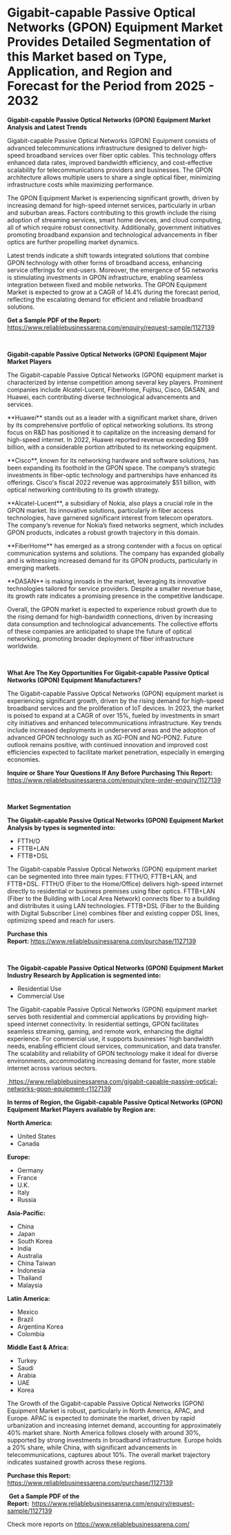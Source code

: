 <p><h1>Gigabit-capable Passive Optical Networks (GPON) Equipment Market Provides Detailed Segmentation of this Market based on Type, Application, and Region and Forecast for the Period from 2025 - 2032</h1></p><p><strong>Gigabit-capable Passive Optical Networks (GPON) Equipment Market Analysis and Latest Trends</strong></p>
<p><p>Gigabit-capable Passive Optical Networks (GPON) Equipment consists of advanced telecommunications infrastructure designed to deliver high-speed broadband services over fiber optic cables. This technology offers enhanced data rates, improved bandwidth efficiency, and cost-effective scalability for telecommunications providers and businesses. The GPON architecture allows multiple users to share a single optical fiber, minimizing infrastructure costs while maximizing performance.</p><p>The GPON Equipment Market is experiencing significant growth, driven by increasing demand for high-speed internet services, particularly in urban and suburban areas. Factors contributing to this growth include the rising adoption of streaming services, smart home devices, and cloud computing, all of which require robust connectivity. Additionally, government initiatives promoting broadband expansion and technological advancements in fiber optics are further propelling market dynamics.</p><p>Latest trends indicate a shift towards integrated solutions that combine GPON technology with other forms of broadband access, enhancing service offerings for end-users. Moreover, the emergence of 5G networks is stimulating investments in GPON infrastructure, enabling seamless integration between fixed and mobile networks. The GPON Equipment Market is expected to grow at a CAGR of 14.4% during the forecast period, reflecting the escalating demand for efficient and reliable broadband solutions.</p></p>
<p><strong>Get a Sample PDF of the Report:&nbsp;</strong> <a href="https://www.reliablebusinessarena.com/enquiry/request-sample/1127139?utm_campaign=2337&utm_medium=2&utm_source=Github&utm_content=ia&utm_term=13022025&utm_id=gigabit-capable-passive-optical-networks-gpon-equipment">https://www.reliablebusinessarena.com/enquiry/request-sample/1127139</a></p>
<p>&nbsp;</p>
<p><strong>Gigabit-capable Passive Optical Networks (GPON) Equipment Major Market Players</strong></p>
<p><p>The Gigabit-capable Passive Optical Networks (GPON) equipment market is characterized by intense competition among several key players. Prominent companies include Alcatel-Lucent, FiberHome, Fujitsu, Cisco, DASAN, and Huawei, each contributing diverse technological advancements and services.</p><p>**Huawei** stands out as a leader with a significant market share, driven by its comprehensive portfolio of optical networking solutions. Its strong focus on R&D has positioned it to capitalize on the increasing demand for high-speed internet. In 2022, Huawei reported revenue exceeding $99 billion, with a considerable portion attributed to its networking equipment.</p><p>**Cisco**, known for its networking hardware and software solutions, has been expanding its foothold in the GPON space. The company’s strategic investments in fiber-optic technology and partnerships have enhanced its offerings. Cisco's fiscal 2022 revenue was approximately $51 billion, with optical networking contributing to its growth strategy.</p><p>**Alcatel-Lucent**, a subsidiary of Nokia, also plays a crucial role in the GPON market. Its innovative solutions, particularly in fiber access technologies, have garnered significant interest from telecom operators. The company’s revenue for Nokia’s fixed networks segment, which includes GPON products, indicates a robust growth trajectory in this domain.</p><p>**FiberHome** has emerged as a strong contender with a focus on optical communication systems and solutions. The company has expanded globally and is witnessing increased demand for its GPON products, particularly in emerging markets.</p><p>**DASAN** is making inroads in the market, leveraging its innovative technologies tailored for service providers. Despite a smaller revenue base, its growth rate indicates a promising presence in the competitive landscape.</p><p>Overall, the GPON market is expected to experience robust growth due to the rising demand for high-bandwidth connections, driven by increasing data consumption and technological advancements. The collective efforts of these companies are anticipated to shape the future of optical networking, promoting broader deployment of fiber infrastructure worldwide.</p></p>
<p>&nbsp;</p>
<p><strong>What Are The Key Opportunities For Gigabit-capable Passive Optical Networks (GPON) Equipment Manufacturers?</strong></p>
<p><p>The Gigabit-capable Passive Optical Networks (GPON) equipment market is experiencing significant growth, driven by the rising demand for high-speed broadband services and the proliferation of IoT devices. In 2023, the market is poised to expand at a CAGR of over 15%, fueled by investments in smart city initiatives and enhanced telecommunications infrastructure. Key trends include increased deployments in underserved areas and the adoption of advanced GPON technology such as XG-PON and NG-PON2. Future outlook remains positive, with continued innovation and improved cost efficiencies expected to facilitate market penetration, especially in emerging economies.</p></p>
<p><strong>Inquire or Share Your Questions If Any Before Purchasing This Report:</strong> <a href="https://www.reliablebusinessarena.com/enquiry/pre-order-enquiry/1127139?utm_campaign=2337&utm_medium=2&utm_source=Github&utm_content=ia&utm_term=13022025&utm_id=gigabit-capable-passive-optical-networks-gpon-equipment">https://www.reliablebusinessarena.com/enquiry/pre-order-enquiry/1127139</a></p>
<p>&nbsp;</p>
<p><strong>Market Segmentation</strong></p>
<p><strong>The Gigabit-capable Passive Optical Networks (GPON) Equipment Market Analysis by types is segmented into:</strong></p>
<p><ul><li>FTTH/O</li><li>FTTB+LAN</li><li>FTTB+DSL</li></ul></p>
<p><p>The Gigabit-capable Passive Optical Networks (GPON) equipment market can be segmented into three main types: FTTH/O, FTTB+LAN, and FTTB+DSL. FTTH/O (Fiber to the Home/Office) delivers high-speed internet directly to residential or business premises using fiber optics. FTTB+LAN (Fiber to the Building with Local Area Network) connects fiber to a building and distributes it using LAN technologies. FTTB+DSL (Fiber to the Building with Digital Subscriber Line) combines fiber and existing copper DSL lines, optimizing speed and reach for users.</p></p>
<p><strong>Purchase this Report:&nbsp;</strong><a href="https://www.reliablebusinessarena.com/purchase/1127139?utm_campaign=2337&utm_medium=2&utm_source=Github&utm_content=ia&utm_term=13022025&utm_id=gigabit-capable-passive-optical-networks-gpon-equipment">https://www.reliablebusinessarena.com/purchase/1127139</a></p>
<p>&nbsp;</p>
<p><strong>The Gigabit-capable Passive Optical Networks (GPON) Equipment Market Industry Research by Application is segmented into:</strong></p>
<p><ul><li>Residential Use</li><li>Commercial Use</li></ul></p>
<p><p>The Gigabit-capable Passive Optical Networks (GPON) equipment market serves both residential and commercial applications by providing high-speed internet connectivity. In residential settings, GPON facilitates seamless streaming, gaming, and remote work, enhancing the digital experience. For commercial use, it supports businesses' high bandwidth needs, enabling efficient cloud services, communication, and data transfer. The scalability and reliability of GPON technology make it ideal for diverse environments, accommodating increasing demand for faster, more stable internet across various sectors.</p></p>
<p><a href="https://www.reliablebusinessarena.com/gigabit-capable-passive-optical-networks-gpon-equipment-r1127139?utm_campaign=2337&utm_medium=2&utm_source=Github&utm_content=ia&utm_term=13022025&utm_id=gigabit-capable-passive-optical-networks-gpon-equipment">&nbsp;https://www.reliablebusinessarena.com/gigabit-capable-passive-optical-networks-gpon-equipment-r1127139</a></p>
<p><strong>In terms of Region, the Gigabit-capable Passive Optical Networks (GPON) Equipment Market Players available by Region are:</strong></p>
<p>
    <p> <strong> North America: </strong>
        <ul>
            <li>United States</li>
            <li>Canada</li>
        </ul>
        </p> 
    <p> <strong> Europe: </strong>
        <ul>
            <li>Germany</li>
            <li>France</li>
            <li>U.K.</li>
            <li>Italy</li>
            <li>Russia</li>
        </ul>
        </p> 
    <p> <strong> Asia-Pacific: </strong>
        <ul>
            <li>China</li>
            <li>Japan</li>
            <li>South Korea</li>
            <li>India</li>
            <li>Australia</li>
            <li>China Taiwan</li>
            <li>Indonesia</li>
            <li>Thailand</li>
            <li>Malaysia</li>
        </ul>
        </p> 
    <p> <strong> Latin America: </strong>
        <ul>
            <li>Mexico</li>
            <li>Brazil</li>
            <li>Argentina Korea</li>
            <li>Colombia</li>
        </ul>
        </p> 
    <p> <strong> Middle East & Africa: </strong>
        <ul>
            <li>Turkey</li>
            <li>Saudi</li>
            <li>Arabia</li>
            <li>UAE</li>
            <li>Korea</li>
        </ul>
    </p>
    </p>
<p><p>The Growth of the Gigabit-capable Passive Optical Networks (GPON) Equipment Market is robust, particularly in North America, APAC, and Europe. APAC is expected to dominate the market, driven by rapid urbanization and increasing internet demand, accounting for approximately 40% market share. North America follows closely with around 30%, supported by strong investments in broadband infrastructure. Europe holds a 20% share, while China, with significant advancements in telecommunications, captures about 10%. The overall market trajectory indicates sustained growth across these regions.</p></p>
<p><strong>Purchase this Report: </strong><a href="https://www.reliablebusinessarena.com/purchase/1127139?utm_campaign=2337&utm_medium=2&utm_source=Github&utm_content=ia&utm_term=13022025&utm_id=gigabit-capable-passive-optical-networks-gpon-equipment">https://www.reliablebusinessarena.com/purchase/1127139</a></p>
<p>&nbsp;<strong>Get a Sample PDF of the Report:&nbsp;&nbsp;</strong><a href="https://www.reliablebusinessarena.com/enquiry/request-sample/1127139?utm_campaign=2337&utm_medium=2&utm_source=Github&utm_content=ia&utm_term=13022025&utm_id=gigabit-capable-passive-optical-networks-gpon-equipment">https://www.reliablebusinessarena.com/enquiry/request-sample/1127139</a></p>
<p><strong></strong></p>
<p>Check more reports on <a href="https://www.reliablebusinessarena.com/?utm_campaign=2337&utm_medium=2&utm_source=Github&utm_content=ia&utm_term=13022025&utm_id=gigabit-capable-passive-optical-networks-gpon-equipment">https://www.reliablebusinessarena.com/</a></p>